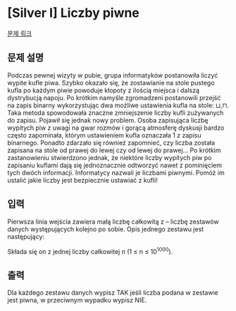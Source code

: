 # [Silver I] Liczby piwne

[문제 링크](https://www.acmicpc.net/problem/7956) 

## 문제 설명

<p>Podczas pewnej wizyty w pubie, grupa informatyków postanowiła liczyć wypite kufle piwa. Szybko okazało się, że zostawianie na stole pustego kufla po każdym piwie powoduje kłopoty z ilością miejsca i dalszą dystrybucją napoju. Po krótkim namyśle zgromadzeni postanowili przejść na zapis binarny wykorzystując dwa możliwe ustawienia kufla na stole: ⊔,⊓. Taka metoda spowodowała znaczne zmniejszenie liczby kufli zużywanych do zapisu. Pojawił się jednak nowy problem. Osoba zapisująca liczbę wypitych piw z uwagi na gwar rozmów i gorącą atmosferę dyskusji bardzo często zapominała, którym ustawieniem kufla oznaczała 1 z zapisu binarnego. Ponadto zdarzało się również zapomnieć, czy liczba została zapisana na stole od prawej do lewej czy od lewej do prawej... Po krótkim zastanowieniu stwierdzono jednak, że niektóre liczby wypitych piw po zapisaniu kuflami dają się jednoznacznie odtworzyć nawet z pominięciem tych dwóch informacji. Informatycy nazwali je liczbami piwnymi. Pomóż im ustalić jakie liczby jest bezpiecznie ustawiać z kufli!</p>

## 입력 

 <p>Pierwsza linia wejścia zawiera małą liczbę całkowitą z – liczbę zestawów danych występujących kolejno po sobie. Opis jednego zestawu jest następujący:</p>

<p>Składa się on z jednej liczby całkowitej n (1 ≤ n ≤ 10<sup>1000</sup>).</p>

## 출력 

 <p>Dla każdego zestawu danych wypisz TAK jeśli liczba podana w zestawie jest piwna, w przeciwnym wypadku wypisz NIE.</p>


